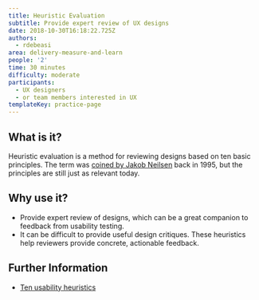 ```yaml
---
title: Heuristic Evaluation
subtitle: Provide expert review of UX designs
date: 2018-10-30T16:18:22.725Z
authors:
  - rdebeasi
area: delivery-measure-and-learn
people: '2'
time: 30 minutes
difficulty: moderate
participants:
  - UX designers
  - or team members interested in UX
templateKey: practice-page
---
```

## What is it?
Heuristic evaluation is a method for reviewing designs based on ten basic principles. The term was [coined by Jakob Neilsen](https://www.nngroup.com/articles/ten-usability-heuristics/) back in 1995, but the principles are still just as relevant today.

## Why use it?
- Provide expert review of designs, which can be a great companion to feedback from usability testing.
- It can be difficult to provide useful design critiques. These heuristics help reviewers provide concrete, actionable feedback.

## Further Information
- [Ten usability heuristics](https://www.nngroup.com/articles/ten-usability-heuristics/)
